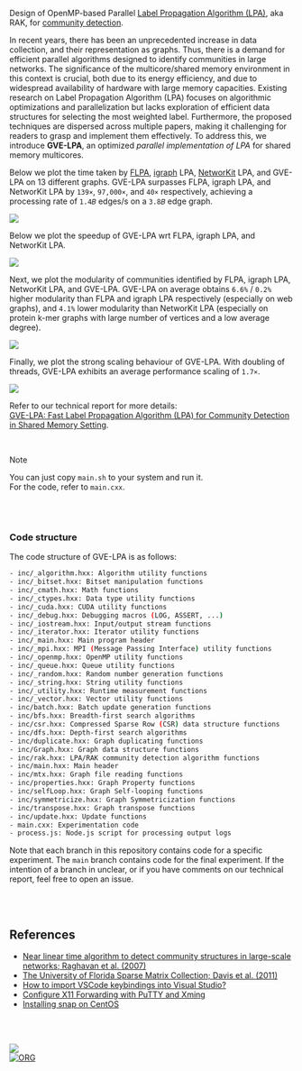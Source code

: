 Design of OpenMP-based Parallel [Label Propagation Algorithm (LPA)], aka RAK, for [community detection].

In recent years, there has been an unprecedented increase in data collection, and their representation as graphs. Thus, there is a demand for efficient parallel algorithms designed to identify communities in large networks. The significance of the multicore/shared memory environment in this context is crucial, both due to its energy efficiency, and due to widespread availability of hardware with large memory capacities. Existing research on Label Propagation Algorithm (LPA) focuses on algorithmic optimizations and parallelization but lacks exploration of efficient data structures for selecting the most weighted label. Furthermore, the proposed techniques are dispersed across multiple papers, making it challenging for readers to grasp and implement them effectively. To address this, we introduce **GVE-LPA**, an optimized *parallel implementation of LPA* for shared memory multicores.

Below we plot the time taken by [FLPA], [igraph] LPA, [NetworKit] LPA, and GVE-LPA on 13 different graphs. GVE-LPA surpasses FLPA, igraph LPA, and NetworKit LPA by `139×`, `97,000×`, and `40×` respectively, achieving a processing rate of `1.4𝐵` edges/s on a `3.8𝐵` edge graph.

[![](https://i.imgur.com/dWFUkZG.png)][sheets-o1]

Below we plot the speedup of GVE-LPA wrt FLPA, igraph LPA, and NetworKit LPA.

[![](https://i.imgur.com/buUUyke.png)][sheets-o1]

Next, we plot the modularity of communities identified by FLPA, igraph LPA, NetworKit LPA, and GVE-LPA. GVE-LPA on average obtains `6.6%` / `0.2%` higher modularity than FLPA and igraph LPA respectively (especially on web graphs), and `4.1%` lower modularity than NetworKit LPA (especially on protein k-mer graphs with large number of
vertices and a low average degree).

[![](https://i.imgur.com/AQzlelS.png)][sheets-o1]

Finally, we plot the strong scaling behaviour of GVE-LPA. With doubling of threads, GVE-LPA exhibits an average performance scaling of `1.7×`.

[![](https://i.imgur.com/yUx3fNy.png)][sheets-o2]

Refer to our technical report for more details: \
[GVE-LPA: Fast Label Propagation Algorithm (LPA) for Community Detection in Shared Memory Setting][report].

<br>

> [!NOTE]
> You can just copy `main.sh` to your system and run it. \
> For the code, refer to `main.cxx`.


[Label Propagation Algorithm (LPA)]: https://arxiv.org/abs/0709.2938
[FLPA]: https://github.com/vtraag/igraph/tree/flpa
[igraph]: https://github.com/igraph/igraph
[NetworKit]: https://github.com/networkit/networkit
[community detection]: https://en.wikipedia.org/wiki/Community_search
[sheets-o1]: https://docs.google.com/spreadsheets/d/1JQ7wpFC0qgi_isdaPz0OusSRHXONiKKQeG9JmTm3J4U/edit?usp=sharing
[sheets-o2]: https://docs.google.com/spreadsheets/d/1fLPk0cxFYVCTz-LXPq1HyyP0yVOwmI5ry5KWwFNQIH0/edit?usp=sharing
[report]: https://arxiv.org/abs/2312.08140

<br>
<br>


### Code structure

The code structure of GVE-LPA is as follows:

```bash
- inc/_algorithm.hxx: Algorithm utility functions
- inc/_bitset.hxx: Bitset manipulation functions
- inc/_cmath.hxx: Math functions
- inc/_ctypes.hxx: Data type utility functions
- inc/_cuda.hxx: CUDA utility functions
- inc/_debug.hxx: Debugging macros (LOG, ASSERT, ...)
- inc/_iostream.hxx: Input/output stream functions
- inc/_iterator.hxx: Iterator utility functions
- inc/_main.hxx: Main program header
- inc/_mpi.hxx: MPI (Message Passing Interface) utility functions
- inc/_openmp.hxx: OpenMP utility functions
- inc/_queue.hxx: Queue utility functions
- inc/_random.hxx: Random number generation functions
- inc/_string.hxx: String utility functions
- inc/_utility.hxx: Runtime measurement functions
- inc/_vector.hxx: Vector utility functions
- inc/batch.hxx: Batch update generation functions
- inc/bfs.hxx: Breadth-first search algorithms
- inc/csr.hxx: Compressed Sparse Row (CSR) data structure functions
- inc/dfs.hxx: Depth-first search algorithms
- inc/duplicate.hxx: Graph duplicating functions
- inc/Graph.hxx: Graph data structure functions
- inc/rak.hxx: LPA/RAK community detection algorithm functions
- inc/main.hxx: Main header
- inc/mtx.hxx: Graph file reading functions
- inc/properties.hxx: Graph Property functions
- inc/selfLoop.hxx: Graph Self-looping functions
- inc/symmetricize.hxx: Graph Symmetricization functions
- inc/transpose.hxx: Graph transpose functions
- inc/update.hxx: Update functions
- main.cxx: Experimentation code
- process.js: Node.js script for processing output logs
```

Note that each branch in this repository contains code for a specific experiment. The `main` branch contains code for the final experiment. If the intention of a branch in unclear, or if you have comments on our technical report, feel free to open an issue.

<br>
<br>


## References

- [Near linear time algorithm to detect community structures in large-scale networks; Raghavan et al. (2007)](https://arxiv.org/abs/0709.2938)
- [The University of Florida Sparse Matrix Collection; Davis et al. (2011)](https://doi.org/10.1145/2049662.2049663)
- [How to import VSCode keybindings into Visual Studio?](https://stackoverflow.com/a/62417446/1413259)
- [Configure X11 Forwarding with PuTTY and Xming](https://www.centlinux.com/2019/01/configure-x11-forwarding-putty-xming-windows.html)
- [Installing snap on CentOS](https://snapcraft.io/docs/installing-snap-on-centos)

<br>
<br>


[![](https://i.imgur.com/7QLfaW3.jpg)](https://www.youtube.com/watch?v=IwiYQILYXDQ)<br>
[![ORG](https://img.shields.io/badge/org-puzzlef-green?logo=Org)](https://puzzlef.github.io)


[Prof. Dip Sankar Banerjee]: https://sites.google.com/site/dipsankarban/
[Prof. Kishore Kothapalli]: https://faculty.iiit.ac.in/~kkishore/
[SuiteSparse Matrix Collection]: https://sparse.tamu.edu
